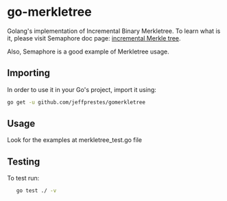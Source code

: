 # go-merkletree

Golang's implementation of Incremental Binary Merkletree.
To learn what is it, please visit Semaphore doc page: [incremental Merkle tree](https://semaphore.appliedzkp.org/docs/glossary#merkle-tree).

Also, Semaphore is a good example of Merkletree usage.

## Importing

In order to use it in your Go's project, import it using:

```bash
go get -u github.com/jeffprestes/gomerkletree
```

## Usage

Look for the examples at merkletree_test.go file

## Testing

To test run:

```bash
   go test ./ -v 
```
